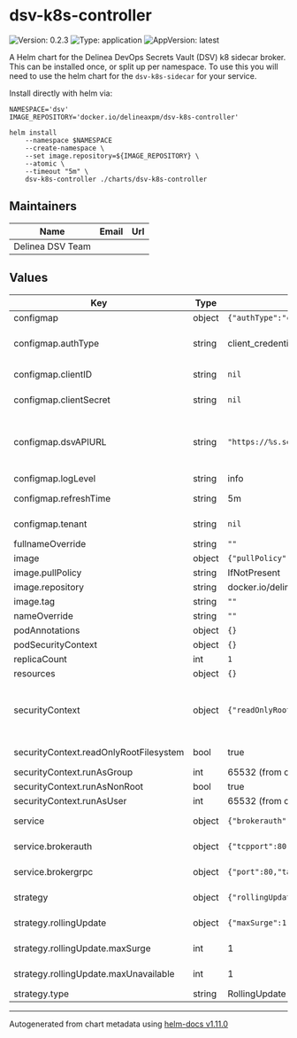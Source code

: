 # dsv-k8s-controller

![Version: 0.2.3](https://img.shields.io/badge/Version-0.2.3-informational?style=flat-square) ![Type: application](https://img.shields.io/badge/Type-application-informational?style=flat-square) ![AppVersion: latest](https://img.shields.io/badge/AppVersion-latest-informational?style=flat-square)

A Helm chart for the Delinea DevOps Secrets Vault (DSV) k8 sidecar broker.
This can be installed once, or split up per namespace.
To use this you will need to use the helm chart for the `dsv-k8s-sidecar` for your service.

Install directly with helm via:

```shell
NAMESPACE='dsv'
IMAGE_REPOSITORY='docker.io/delineaxpm/dsv-k8s-controller'

helm install
    --namespace $NAMESPACE
    --create-namespace \
    --set image.repository=${IMAGE_REPOSITORY} \
    --atomic \
    --timeout "5m" \
    dsv-k8s-controller ./charts/dsv-k8s-controller
```

## Maintainers

| Name             | Email | Url |
| ---------------- | ----- | --- |
| Delinea DSV Team |       |     |

## Values

| Key                                    | Type   | Default                                                                                                                                                                      | Description                                                                                                                                                                                                |
| -------------------------------------- | ------ | ---------------------------------------------------------------------------------------------------------------------------------------------------------------------------- | ---------------------------------------------------------------------------------------------------------------------------------------------------------------------------------------------------------- |
| configmap                              | object | `{"authType":"client_credentials","clientID":null,"clientSecret":null,"dsvAPIURL":"https://%s.secretsvaultcloud.com/v1","logLevel":"info","refreshTime":"5m","tenant":null}` | configmap is the configuration for the controller.                                                                                                                                                         |
| configmap.authType                     | string | client_credentials                                                                                                                                                           | authType is the type of authentication to use with the DSV API. At this time, only `client_credentials` is supported.                                                                                      |
| configmap.clientID                     | string | `nil`                                                                                                                                                                        | clientID is the clientID provided by the generation of client credentials in DSV.                                                                                                                          |
| configmap.clientSecret                 | string | `nil`                                                                                                                                                                        | clientSecret is the clientSecret provided by the generation of client credentials in DSV.                                                                                                                  |
| configmap.dsvAPIURL                    | string | `"https://%s.secretsvaultcloud.com/v1"`                                                                                                                                      | dsvAPIURL is the URL of the DSV API. The URL should be in the format of `https://%s.secretsvaultcloud.com/v1`. The `%s` will be replaced with the tenant name in the next configuration input.             |
| configmap.logLevel                     | string | info                                                                                                                                                                         | logLevel is the log level for the sidecar                                                                                                                                                                  |
| configmap.refreshTime                  | string | 5m                                                                                                                                                                           | refreshTime is the time interval between refreshes of the secrets                                                                                                                                          |
| configmap.tenant                       | string | `nil`                                                                                                                                                                        | tenant is the name of the tenant in DSV. _REQUIRED FIELD_                                                                                                                                                  |
| fullnameOverride                       | string | `""`                                                                                                                                                                         |                                                                                                                                                                                                            |
| image                                  | object | `{"pullPolicy":"IfNotPresent","repository":"docker.io/delineaxpm/dsv-k8s-controller","tag":""}`                                                                              | image is the image configuration for the controller                                                                                                                                                        |
| image.pullPolicy                       | string | IfNotPresent                                                                                                                                                                 | pullPolicy is the image pull policy                                                                                                                                                                        |
| image.repository                       | string | docker.io/delineaxpm/dsv-k8s-controller                                                                                                                                      | repository is the name of the fully qualified image                                                                                                                                                        |
| image.tag                              | string | `""`                                                                                                                                                                         | @default '' (empty)                                                                                                                                                                                        |
| nameOverride                           | string | `""`                                                                                                                                                                         |                                                                                                                                                                                                            |
| podAnnotations                         | object | `{}`                                                                                                                                                                         |                                                                                                                                                                                                            |
| podSecurityContext                     | object | `{}`                                                                                                                                                                         |                                                                                                                                                                                                            |
| replicaCount                           | int    | `1`                                                                                                                                                                          | replicate count @default - 1                                                                                                                                                                               |
| resources                              | object | `{}`                                                                                                                                                                         |                                                                                                                                                                                                            |
| securityContext                        | object | `{"readOnlyRootFilesystem":true,"runAsGroup":65532,"runAsNonRoot":true,"runAsUser":65532}`                                                                                   | securityContext is the security context for the controller. This uses chainguard static nonroot based image. Reference: https://edu.chainguard.dev/chainguard/chainguard-images/reference/static/overview/ |
| securityContext.readOnlyRootFilesystem | bool   | true                                                                                                                                                                         | readOnlyRootFilesystem is the read only root file system flag.                                                                                                                                             |
| securityContext.runAsGroup             | int    | 65532 (from chainguard static image)                                                                                                                                         | runAsGroup is the run as group.                                                                                                                                                                            |
| securityContext.runAsNonRoot           | bool   | true                                                                                                                                                                         | runAsNonRoot is the run as non root flag.                                                                                                                                                                  |
| securityContext.runAsUser              | int    | 65532 (from chainguard static image)                                                                                                                                         | runAsUser is the run as user.                                                                                                                                                                              |
| service                                | object | `{"brokerauth":{"tcpport":80,"tcptargetPort":8080,"tlsport":443,"tlstargetPort":443},"brokergrpc":{"port":80,"targetPort":3000}}`                                            | service is the service configuration for the controller                                                                                                                                                    |
| service.brokerauth                     | object | `{"tcpport":80,"tcptargetPort":8080,"tlsport":443,"tlstargetPort":443}`                                                                                                      | brokerauth is the service configuration for the broker auth service.                                                                                                                                       |
| service.brokergrpc                     | object | `{"port":80,"targetPort":3000}`                                                                                                                                              | brokergrpc is the service configuration for the broker grpc service.                                                                                                                                       |
| strategy                               | object | `{"rollingUpdate":{"maxSurge":1,"maxUnavailable":1},"type":"RollingUpdate"}`                                                                                                 | strategy is the deployment strategy for the controller                                                                                                                                                     |
| strategy.rollingUpdate                 | object | `{"maxSurge":1,"maxUnavailable":1}`                                                                                                                                          | rollingUpdate is the rolling update configuration for the controller                                                                                                                                       |
| strategy.rollingUpdate.maxSurge        | int    | 1                                                                                                                                                                            | maxSurge is the maximum number of pods that can be created over the desired number of pods                                                                                                                 |
| strategy.rollingUpdate.maxUnavailable  | int    | 1                                                                                                                                                                            | maxUnavailable is the maximum number of pods that can be unavailable during the update                                                                                                                     |
| strategy.type                          | string | RollingUpdate                                                                                                                                                                | type is the deployment strategy type                                                                                                                                                                       |

---

Autogenerated from chart metadata using [helm-docs v1.11.0](https://github.com/norwoodj/helm-docs/releases/v1.11.0)
